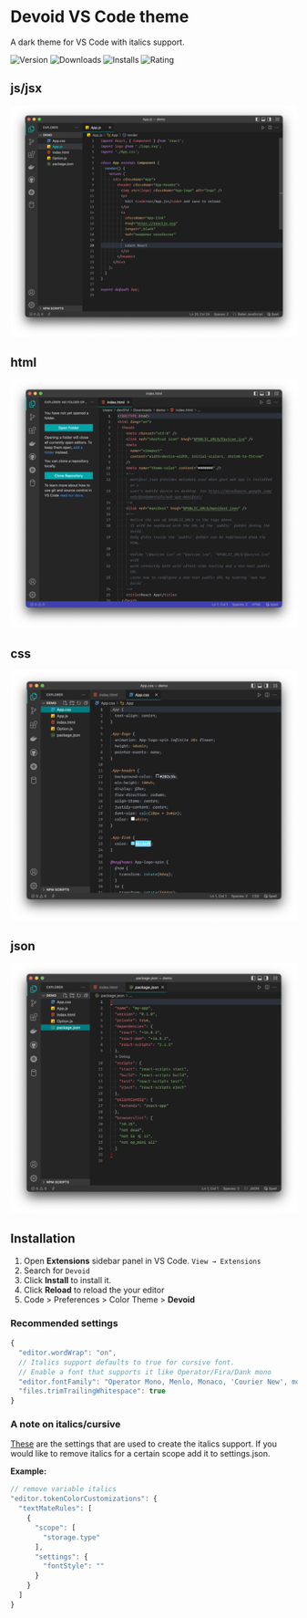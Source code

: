 # Devoid VS Code theme

A dark theme for VS Code with italics support.

![Version](https://img.shields.io/visual-studio-marketplace/v/dev01d.devoid-theme)
![Downloads](https://img.shields.io/visual-studio-marketplace/d/dev01d.devoid-theme)
![Installs](https://img.shields.io/visual-studio-marketplace/i/dev01d.devoid-theme)
![Rating](https://img.shields.io/visual-studio-marketplace/r/dev01d.devoid-theme)

## js/jsx

![Preview jsx](https://raw.githubusercontent.com/dev01d/devoid-theme/main/.github/assets/images/jsx.png)

## html

![Preview html](https://raw.githubusercontent.com/dev01d/devoid-theme/main/.github/assets/images/html.png)

## css

![Preview css](https://raw.githubusercontent.com/dev01d/devoid-theme/main/.github/assets/images/css.png)

## json

![Preview json](https://raw.githubusercontent.com/dev01d/devoid-theme/main/.github/assets/images/json.png)

## Installation

1. Open **Extensions** sidebar panel in VS Code. `View → Extensions`
2. Search for `Devoid`
3. Click **Install** to install it.
4. Click **Reload** to reload the your editor
5. Code > Preferences > Color Theme > **Devoid**

### Recommended settings

```javascript
{
  "editor.wordWrap": "on",
  // Italics support defaults to true for cursive font.
  // Enable a font that supports it like Operator/Fira/Dank mono
  "editor.fontFamily": "Operator Mono, Menlo, Monaco, 'Courier New', monospace",
  "files.trimTrailingWhitespace": true
}
```

### A note on italics/cursive

[These](https://gist.github.com/dev01d/2afddac00b14d61b753182f233951c30) are the settings that are used to create the italics support. If you would like to remove italics for a certain scope add it to settings.json.

**Example:**

```javascript
// remove variable italics
"editor.tokenColorCustomizations": {
  "textMateRules": [
    {
      "scope": [
        "storage.type"
      ],
      "settings": {
        "fontStyle": ""
      }
    }
  ]
}
```
